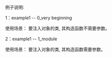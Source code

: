 例子说明:

1：example1 -- 0_very beginning

使用场景： 要注入对象的类, 其构造函数不需要参数。

2：example1 -- 1_module

使用场景： 要注入对象的类, 其构造函数需要参数。

